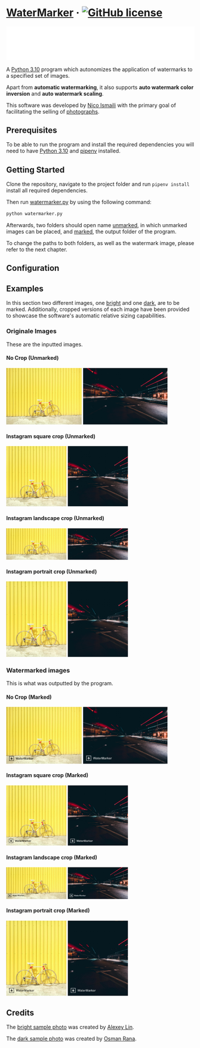 # [WaterMarker](https://nico.ismaili.de/) &middot; [![GitHub license](https://img.shields.io/badge/license-MIT-blue.svg)](https://github.com/ismailinico/watermarker/blob/main/LICENSE)

![Logo](resource/watermark/sample.png)

A [Python 3.10](https://www.python.org/downloads/) program which autonomizes the application of watermarks to a specified set of images.

Apart from **automatic watermarking**, it also supports **auto watermark color inversion** and **auto watermark scaling**.

This software was developed by [Nico Ismaili](https://nico.ismaili.de/) with the primary goal of facilitating the selling of [photographs](https://nico.ismaili.de/).

## Prerequisites

To be able to run the program and install the required dependencies you will need to have [Python 3.10](https://www.python.org/downloads/) and [pipenv](https://pipenv.pypa.io/en/latest/) installed.

## Getting Started

Clone the repository, navigate to the project folder and run `pipenv install` install all required dependencies.

Then run [watermarker.py](./src/watermarker.py) by using the following command:

```cmd
python watermarker.py
```

Afterwards, two folders should open name [unmarked](resource/unmarked/), in which unmarked images can be placed, and [marked](resource/marked/), the output folder of the program.

To change the paths to both folders, as well as the watermark image, please refer to the next chapter.

## Configuration

## Examples

In this section two different images, one [bright](./resource/unmarked/bright_og.jpg) and one [dark](./resource/unmarked/dark_og.jpg), are to be marked. Additionally, cropped versions of each image have been provided to showcase the software's automatic relative sizing capabilities.

### Originale Images

These are the inputted images.

#### No Crop (Unmarked)

[<img src="resource/unmarked/bright_og.jpg" alt="A white bicycle infront of a yellow container on a sandy road" width="40%"/>](resource/unmarked/bright_og.jpg)
[<img src="resource/unmarked/dark_og.jpg" alt="A long exposure of a street at night" width="45%"/>](resource/unmarked/dark_og.jpg)

#### Instagram square crop (Unmarked)

[<img src="resource/unmarked/bright_1x1.jpg" alt="A white bicycle infront of a yellow container on a sandy road" width="32%"/>](resource/unmarked/bright_1x1.jpg)
[<img src="resource/unmarked/dark_1x1.jpg" alt="A long exposure of a street at night" width="32%"/>](unmarked/dark_1x1.jpg)

#### Instagram landscape crop (Unmarked)

[<img src="resource/unmarked/bright_2x1.jpg" alt="A white bicycle infront of a yellow container on a sandy road" width="32%"/>](resource/unmarked/bright_2x1.jpg)
[<img src="resource/unmarked/dark_2x1.jpg" alt="A long exposure of a street at night" width="32%"/>](unmarked/dark_2x1.jpg)

#### Instagram portrait crop (Unmarked)

[<img src="resource/unmarked/bright_4x5.jpg" alt="A white bicycle infront of a yellow container on a sandy road" width="32%"/>](unmarked/bright_4x5.jpg)
[<img src="resource/unmarked/dark_4x5.jpg" alt="A long exposure of a street at night" width="32%"/>](unmarked/dark_4x5.jpg)

### Watermarked images

This is what was outputted by the program.

#### No Crop (Marked)

[<img src="resource/marked/bright_og_marked.jpg" alt="A white bicycle infront of a yellow container on a sandy road" width="40%"/>](resource/marked/bright_og_marked.jpg)
[<img src="resource/marked/dark_og_marked.jpg" alt="A long exposure of a street at night" width="45%"/>](resource/marked/dark_og_marked.jpg)

#### Instagram square crop (Marked)

[<img src="resource/marked/bright_1x1_marked.jpg" alt="A white bicycle infront of a yellow container on a sandy road" width="32%"/>](resource/marked/bright_1x1_marked.jpg)
[<img src="resource/marked/dark_1x1_marked.jpg" alt="A long exposure of a street at night" width="32%"/>](marked/dark_1x1_marked.jpg)

#### Instagram landscape crop (Marked)

[<img src="resource/marked/bright_2x1_marked.jpg" alt="A white bicycle infront of a yellow container on a sandy road" width="32%"/>](resource/marked/bright_2x1_marked.jpg)
[<img src="resource/marked/dark_2x1_marked.jpg" alt="A long exposure of a street at night" width="32%"/>](marked/dark_2x1_marked.jpg)

#### Instagram portrait crop (Marked)

[<img src="resource/marked/bright_4x5_marked.jpg" alt="A white bicycle infront of a yellow container on a sandy road" width="32%"/>](marked/bright_4x5_marked.jpg)
[<img src="resource/marked/dark_4x5_marked.jpg" alt="A long exposure of a street at night" width="32%"/>](marked/dark_4x5_marked.jpg)

## Credits

The [bright sample photo](resource/unmarked/bright_og.jpg) was created by [Alexey Lin](https://unsplash.com/@alex_lin?utm_source=unsplash&utm_medium=referral&utm_content=creditCopyText).

The [dark sample photo](resource/unmarked/dark_og.jpg) was created by [Osman Rana](https://unsplash.com/@osmanrana?utm_source=unsplash&utm_medium=referral&utm_content=creditCopyText).
  